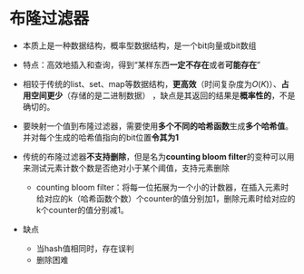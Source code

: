 # 布隆过滤器

- 本质上是一种数据结构，概率型数据结构，是一个bit向量或bit数组
- 特点：高效地插入和查询，得到“某样东西**一定不存在**或者**可能存在**”
- 相较于传统的list、set、map等数据结构，**更高效**（时间复杂度为$O(K)$）、**占用空间更少**（存储的是二进制数据） ，缺点是其返回的结果是**概率性的**，不是确切的。
- 要映射一个值到布隆过滤器，需要使用**多个不同的哈希函数**生成**多个哈希值**。并对每个生成的哈希值指向的bit位置**令其为1**
- 传统的布隆过滤器**不支持删除**，但是名为**counting bloom filter**的变种可以用来测试元素计数个数是否绝对小于某个阈值，支持元素删除
  - counting bloom filter：将每一位拓展为一个小的计数器，在插入元素时给对应的k（哈希函数个数）个counter的值分别加1，删除元素时给对应的k个counter的值分别减1。

- 缺点
  - 当hash值相同时，存在误判
  - 删除困难